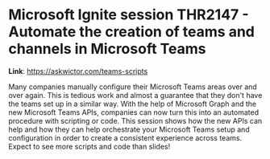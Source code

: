 # Microsoft Ignite session THR2147 - Automate the creation of teams and channels in Microsoft Teams

**Link**: https://askwictor.com/teams-scripts

Many companies manually configure their Microsoft Teams areas over and over again. This is tedious work and almost a guarantee that they don't have the teams set up in a similar way. With the help of Microsoft Graph and the new Microsoft Teams APIs, companies can now turn this into an automated procedure with scripting or code. This session shows how the new APIs can help and how they can help orchestrate your Microsoft Teams setup and configuration in order to create a consistent experience across teams. Expect to see more scripts and code than slides!
